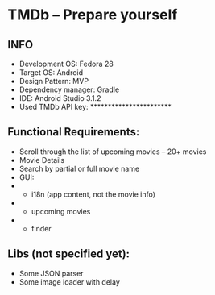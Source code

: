 # TMDb – Prepare yourself

## INFO

* Development OS: Fedora 28
* Target OS: Android
* Design Pattern: MVP
* Dependency manager: Gradle
* IDE: Android Studio 3.1.2
* Used TMDb API key: ***********************

## Functional Requirements:

* Scroll through the list of upcoming movies – 20+ movies
* Movie Details
* Search by partial or full movie name
* GUI:
* * i18n (app content, not the movie info)
* * upcoming movies
* * finder

## Libs (not specified yet):

* Some JSON parser
* Some image loader with delay
